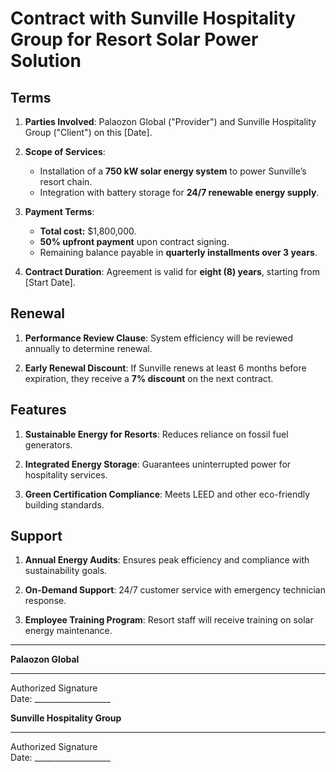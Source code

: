 # Contract with Sunville Hospitality Group for Resort Solar Power Solution  

## Terms  

1. **Parties Involved**: Palaozon Global ("Provider") and Sunville Hospitality Group ("Client") on this [Date].  

2. **Scope of Services**:  
   - Installation of a **750 kW solar energy system** to power Sunville’s resort chain.  
   - Integration with battery storage for **24/7 renewable energy supply**.  

3. **Payment Terms**:  
   - **Total cost:** $1,800,000.  
   - **50% upfront payment** upon contract signing.  
   - Remaining balance payable in **quarterly installments over 3 years**.  

4. **Contract Duration**: Agreement is valid for **eight (8) years**, starting from [Start Date].  

## Renewal  

1. **Performance Review Clause**: System efficiency will be reviewed annually to determine renewal.  

2. **Early Renewal Discount**: If Sunville renews at least 6 months before expiration, they receive a **7% discount** on the next contract.  

## Features  

1. **Sustainable Energy for Resorts**: Reduces reliance on fossil fuel generators.  

2. **Integrated Energy Storage**: Guarantees uninterrupted power for hospitality services.  

3. **Green Certification Compliance**: Meets LEED and other eco-friendly building standards.  

## Support  

1. **Annual Energy Audits**: Ensures peak efficiency and compliance with sustainability goals.  

2. **On-Demand Support**: 24/7 customer service with emergency technician response.  

3. **Employee Training Program**: Resort staff will receive training on solar energy maintenance.  

---

**Palaozon Global**  
_____________________________  
Authorized Signature  
Date: ___________________  

**Sunville Hospitality Group**  
_____________________________  
Authorized Signature  
Date: ___________________  
